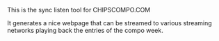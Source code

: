 This is the sync listen tool for CHIPSCOMPO.COM

It generates a nice webpage that can be streamed to various streaming networks playing back the entries of the compo week.